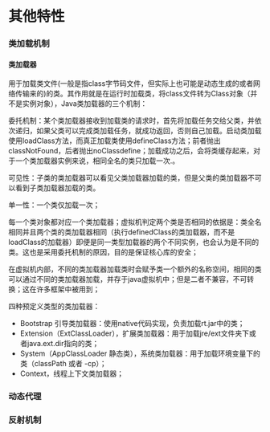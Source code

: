 其他特性
====
### 类加载机制
#### 类加载器
用于加载类文件(一般是指class字节码文件，但实际上也可能是动态生成的或者网络传输来的)的类。其作用就是在运行时加载类，将class文件转为Class对象（并不是实例对象），Java类加载器的三个机制：

委托机制：某个类加载器接收到加载类的请求时，首先将加载任务交给父类，并依次递归，如果父类可以完成类加载任务，就成功返回，否则自己加载。启动类加载使用loadClass方法，而真正加载类使用defineClass方法；前者抛出classNotFound，后者抛出noClassdefine；加载成功之后，会将类缓存起来，对于一个类加载器实例来说，相同全名的类只加载一次.。

可见性：子类的类加载器可以看见父类加载器加载的类，但是父类的类加载器不可以看到子类加载器加载的类。

单一性：一个类仅加载一次；

每一个类对象都对应一个类加载器；虚拟机判定两个类是否相同的依据是：类全名相同并且两个类的类加载器相同（执行definedClass的类加载器，而不是loadClass的加载器）即便是同一类型加载器的两个不同实例，也会认为是不同的类。这也是采用委托机制的原因，目的是保证核心库的安全；

在虚拟机内部，不同的类加载器加载类时会赋予类一个额外的名称空间，相同的类可以通过不同的类加载器加载，并存于java虚拟机中；但是二者不兼容，不可转换；这在许多框架中被用到；

四种预定义类型的类加载器：
- Bootstrap 引导类加载器：使用native代码实现，负责加载rt.jar中的类；
- Extension（ExtClassLoader），扩展类加载器：用于加载jre/ext文件夹下或者java.ext.dir指向的类；
- System（AppClassLoader 静态类），系统类加载器：用于加载环境变量下的类（classPath 或者 -cp）；
- Context，线程上下文类加载器；

### 动态代理

### 反射机制
